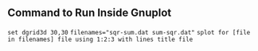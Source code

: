 Command to Run Inside Gnuplot
-------------------------------

`set dgrid3d 30,30`
`filenames="sqr-sum.dat sum-sqr.dat"`
`splot for [file in filenames] file using 1:2:3 with lines title file`


